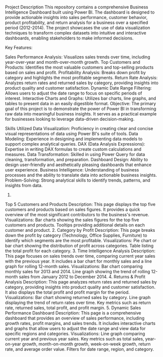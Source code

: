 Project Description
This repository contains a comprehensive Business Intelligence Dashboard built using Power BI. 
The dashboard is designed to provide actionable insights into sales performance, customer behavior, product profitability, 
and return analysis for a business over a specified period (2012-2014). The project showcases the use of data visualization techniques to transform complex datasets into 
intuitive and interactive dashboards, enabling stakeholders to make informed decisions.

Key Features:

Sales Performance Analysis: Visualizes sales trends over time, including year-over-year and month-over-month growth.
Top Customers and Products: Identifies the most valuable customers and top-selling products based on sales and profit.
Profitability Analysis: Breaks down profit by category and highlights the most profitable segments.
Return Rate Analysis: Analyzes return rates and returned sales by category, providing insights into product quality and customer satisfaction.
Dynamic Date Range Filtering: Allows users to adjust the date range to focus on specific periods of interest.
Interactive Charts and Graphs: Utilizes bar charts, line graphs, and tables to present data in an easily digestible format.
Objective:
The primary goal of this project is to demonstrate the power of Power BI in transforming raw data into meaningful business insights. 
It serves as a practical example for businesses looking to leverage data-driven decision-making.

Skills Utilized
Data Visualization: Proficiency in creating clear and concise visual representations of data using Power BI's suite of tools.
Data Modeling: Experience in designing and implementing data models to support complex analytical queries.
DAX (Data Analysis Expressions): Expertise in writing DAX formulas to create custom calculations and measures.
Data Transformation: Skilled in using Power Query for data cleaning, transformation, and preparation.
Dashboard Design: Ability to design user-friendly and aesthetically pleasing dashboards that enhance user experience.
Business Intelligence: Understanding of business processes and the ability to translate data into actionable business insights.
Problem-Solving: Strong analytical skills to identify trends, patterns, and insights from data.


1.
Top 5 Customers and Products
Description: This page displays the top five customers and products based on sales figures. It provides a quick overview of the most significant contributors to the business's revenue.
Visualizations:
Bar charts showing the sales figures for the top five customers and products.
Tooltips providing additional details on each customer and product.
2.
Category by Profit
Description: This page breaks down the profit by category (Technology, Office Supplies, Furniture) to identify which segments are the most profitable.
Visualizations:
Pie chart or bar chart showing the distribution of profit across categories.
Table listing the total profit for each category.
3.
Time Intelligence Analysis
Description: This page focuses on sales trends over time, comparing current year sales with the previous year. It includes a bar chart for monthly sales and a line graph for rolling 12-month sales.
Visualizations:
Bar chart comparing monthly sales for 2013 and 2014.
Line graph showing the trend of rolling 12-month sales from January 2012 to December 2014.
4.
Returns & Profit Analysis
Description: This page analyzes return rates and returned sales by category, providing insights into product quality and customer satisfaction. It also displays the total profit and profit margin for the period.
Visualizations:
Bar chart showing returned sales by category.
Line graph displaying the trend of return rates over time.
Key metrics such as return rate, returned sales, total profit, and profit margin.
5.
Dynamic Sales Performance Dashboard
Description: This page is a comprehensive dashboard that provides an overview of sales performance, including growth rates, profit margins, and sales trends. It includes interactive charts and graphs that allow users to adjust the date range and view data for specific regions and categories.
Visualizations:
Line graph comparing current year and previous year sales.
Key metrics such as total sales, year-on-year growth, month-on-month growth, week-on-week growth, return rate, and average order value.
Filters for date range, region, and category.

